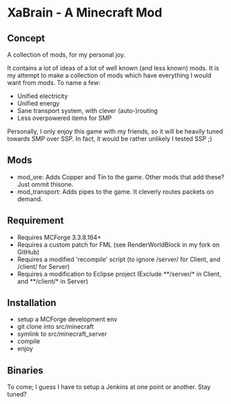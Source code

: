 XaBrain - A Minecraft Mod
=========================

Concept
-------
A collection of mods, for my personal joy.

It contains a lot of ideas of a lot of well known (and less known) mods. It is my attempt to make a collection of mods which have everything I would want from mods. To name a few:

 - Unified electricity
 - Unified energy
 - Sane transport system, with clever (auto-)routing
 - Less overpowered items for SMP

Personally, I only enjoy this game with my friends, so it will be heavily tuned towards SMP over SSP. In fact, it would be rather unlikely I tested SSP ;)


Mods
----

 - mod_ore: Adds Copper and Tin to the game. Other mods that add these? Just ommit thisone.
 - mod_transport: Adds pipes to the game. It cleverly routes packets on demand.


Requirement
------------

- Requires MCForge 3.3.8.164+
- Requires a custom patch for FML (see RenderWorldBlock in my fork on GitHub)
- Requires a modified 'recompile' script (to ignore /server/ for Client, and /client/ for Server)
- Requires a modification to Eclipse project (Exclude \*\*/server/\* in Client, and \*\*/client/\* in Server)


Installation
------------

- setup a MCForge development env
- git clone into src/minecraft
- symlink to src/minecraft_server
- compile
- enjoy


Binaries
--------

To come; I guess I have to setup a Jenkins at one point or another. Stay tuned?
